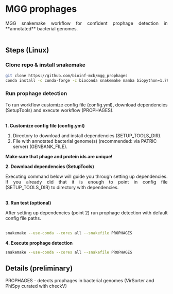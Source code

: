 # __MGG prophages__

<div align="justify">
MGG snakemake workflow for confident prophage detection in **annotated** bacterial genomes.
</div> <br>

## __Steps__ (Linux)

### Clone repo & install snakemake

```sh
git clone https://github.com/bioinf-mcb/mgg_prophages
conda install -c conda-forge -c bioconda snakemake mamba biopython=1.79 pathlib=1.0.1
```

### Run prophage detection

<div align="justify">
To run workflow customize config file (config.yml), download dependencies (SetupTools) and execute workflow (PROPHAGES).
</div> <br>


**1. Customize config file (config.yml)**

1. Directory to download and install dependencies (SETUP_TOOLS_DIR).
2. File with annotated bacterial genome(s) (recommended: via PATRIC server) (GENBANK_FILE). <br>

**Make sure that phage and protein ids are unique!**


**2. Download dependencies (SetupTools)**

<div align="justify">
Executing command below will guide you through setting up dependencies. If you already did that it is enough to point in config file (SETUP_TOOLS_DIR) to directory with dependencies.
</div> <br>


**3. Run test (optional)**

<div align="justify">
After setting up dependencies (point 2) run prophage detection with default config file paths.
</div> <br>

```sh
snakemake --use-conda --cores all --snakefile PROPHAGES
```


**4. Execute prophage detection**

```sh
snakemake --use-conda --cores all --snakefile PROPHAGES
```




## __Details__ (preliminary)

PROPHAGES - detects prophages in bacterial genomes (VirSorter and PhiSpy curated with checkV)<br>
